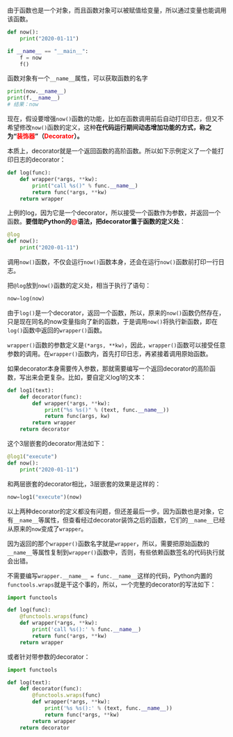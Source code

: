 由于函数也是一个对象，而且函数对象可以被赋值给变量，所以通过变量也能调用该函数。

```py
def now():
    print("2020-01-11")

if __name__ == "__main__":
    f = now
    f()
```

函数对象有一个`__name__`属性，可以获取函数的名字

```py
print(now.__name__)
print(f.__name__)
# 结果：now
```

现在，假设要增强`now()`函数的功能，比如在函数调用前后自动打印日志，但又不希望修改`now()`函数的定义，这种**在代码运行期间动态增加功能的方式，称之为“<font color="red">装饰器</font>”（<font color="red">Decorator</font>）。**

本质上，decorator就是一个返回函数的高阶函数。所以如下示例定义了一个能打印日志的decorator：

```py
def log(func):
    def wrapper(*args, **kw):
        print("call %s()" % func.__name__)
        return func(*args, **kw)
    return wrapper
```

上例的log，因为它是一个decorator，所以接受一个函数作为参数，并返回一个函数。**要借助Python的<font color="red">@</font>语法，把decorator置于函数的定义处**：

```py
@log
def now():
    print("2020-01-11")
```

调用`now()`函数，不仅会运行`now()`函数本身，还会在运行`now()`函数前打印一行日志。

把`@log`放到`now()`函数的定义处，相当于执行了语句：

```py
now=log(now)
```

由于`log()`是一个decorator，返回一个函数，所以，原来的`now()`函数仍然存在，只是现在同名的now变量指向了新的函数，于是调用`now()`将执行新函数，即在`log()`函数中返回的`wrapper()`函数。

`wrapper()`函数的参数定义是`(*args, **kw)`，因此，`wrapper()`函数可以接受任意参数的调用。在`wrapper()`函数内，首先打印日志，再紧接着调用原始函数。

如果decorator本身需要传入参数，那就需要编写一个返回decorator的高阶函数，写出来会更复杂。比如，要自定义log1的文本：

```py
def log1(text):
    def decorator(func):
        def wrapper(*args, **kw):
            print("%s %s()" % (text, func.__name__))
            return func(args, kw)
        return wrapper
    return decorator
```

这个3层嵌套的decorator用法如下：

```py
@log1("execute")
def now():
    print("2020-01-11")
```

和两层嵌套的decorator相比，3层嵌套的效果是这样的：

```py
now=log1("execute")(now)
```

以上两种decorator的定义都没有问题，但还差最后一步。因为函数也是对象，它有`__name__`等属性，但查看经过decorator装饰之后的函数，它们的`__name__`已经从原来的`now`变成了`wrapper`。

因为返回的那个`wrapper()`函数名字就是`wrapper`，所以，需要把原始函数的`__name__`等属性复制到`wrapper()`函数中，否则，有些依赖函数签名的代码执行就会出错。

不需要编写`wrapper.__name__ = func.__name__`这样的代码，Python内置的`functools.wraps`就是干这个事的，所以，一个完整的decorator的写法如下：

```py
import functools

def log(func):
    @functools.wraps(func)
    def wrapper(*args, **kw):
        print('call %s():' % func.__name__)
        return func(*args, **kw)
    return wrapper
```

或者针对带参数的decorator：

```py
import functools

def log(text):
    def decorator(func):
        @functools.wraps(func)
        def wrapper(*args, **kw):
            print('%s %s():' % (text, func.__name__))
            return func(*args, **kw)
        return wrapper
    return decorator
```